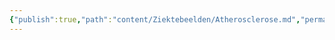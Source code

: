 ```yaml
---
{"publish":true,"path":"content/Ziektebeelden/Atherosclerose.md","permalink":"/content/ziektebeelden/atherosclerose/","title":"Atherosclerose","draft":true,"tags":["Todo","Ziektebeeld"]}
---
```


